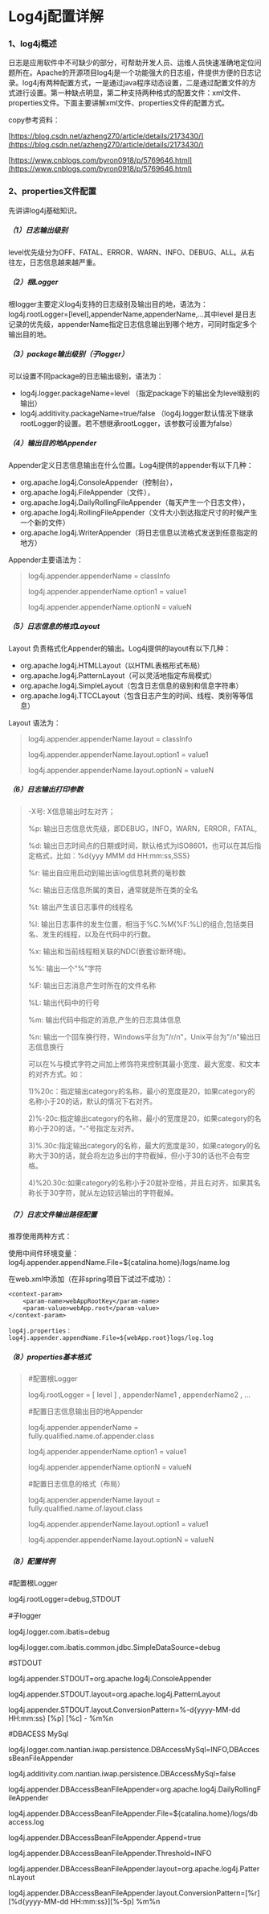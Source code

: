 # Log4j配置详解

### 1、log4j概述

日志是应用软件中不可缺少的部分，可帮助开发人员、运维人员快速准确地定位问题所在。Apache的开源项目log4j是一个功能强大的日志组，件提供方便的日志记录。log4j有两种配置方式，一是通过java程序动态设置，二是通过配置文件的方式进行设置。第一种缺点明显，第二种支持两种格式的配置文件：xml文件、properties文件。下面主要讲解xml文件、properties文件的配置方式。

copy参考资料：

[https://blog.csdn.net/azheng270/article/details/2173430/](https://blog.csdn.net/azheng270/article/details/2173430/)

[https://www.cnblogs.com/byron0918/p/5769646.html](https://www.cnblogs.com/byron0918/p/5769646.html)

### 2、properties文件配置

先讲讲log4j基础知识。

##### （1）日志输出级别

level优先级分为OFF、FATAL、ERROR、WARN、INFO、DEBUG、ALL。从右往左，日志信息越来越严重。

##### （2）根Logger

根logger主要定义log4j支持的日志级别及输出目的地，语法为：log4j.rootLogger=\[level\],appenderName,appenderName,…其中level 是日志记录的优先级，appenderName指定日志信息输出到哪个地方，可同时指定多个输出目的地。

##### （3）package输出级别（子logger）

可以设置不同package的日志输出级别，语法为：

* log4j.logger.packageName=level   （指定package下的输出全为level级别的输出）
* log4j.additivity.packageName=true/false  （log4j.logger默认情况下继承rootLogger的设置。若不想继承rootLogger，该参数可设置为false）

##### （4）输出目的地Appender

Appender定义日志信息输出在什么位置。Log4j提供的appender有以下几种：

* org.apache.log4j.ConsoleAppender（控制台）， 
* org.apache.log4j.FileAppender（文件）， 
* org.apache.log4j.DailyRollingFileAppender（每天产生一个日志文件），
* org.apache.log4j.RollingFileAppender（文件大小到达指定尺寸的时候产生一个新的文件） 
* org.apache.log4j.WriterAppender（将日志信息以流格式发送到任意指定的地方）

Appender主要语法为：

> log4j.appender.appenderName = classInfo
>
> log4j.appender.appenderName.option1 = value1
>
> log4j.appender.appenderName.optionN = valueN

##### （5）日志信息的格式Layout

Layout 负责格式化Appender的输出。Log4j提供的layout有以下几种：

* org.apache.log4j.HTMLLayout（以HTML表格形式布局）
* org.apache.log4j.PatternLayout（可以灵活地指定布局模式）
* org.apache.log4j.SimpleLayout（包含日志信息的级别和信息字符串）
* org.apache.log4j.TTCCLayout（包含日志产生的时间、线程、类别等等信息）

Layout 语法为：

> log4j.appender.appenderName.layout = classInfo
>
> log4j.appender.appenderName.layout.option1 = value1
>
> log4j.appender.appenderName.layout.optionN = valueN

##### （6）日志输出打印参数

> -X号: X信息输出时左对齐；
>
> %p: 输出日志信息优先级，即DEBUG，INFO，WARN，ERROR，FATAL,
>
> %d: 输出日志时间点的日期或时间，默认格式为ISO8601，也可以在其后指定格式，比如：%d{yyy MMM dd HH:mm:ss,SSS}
>
> %r: 输出自应用启动到输出该log信息耗费的毫秒数
>
> %c: 输出日志信息所属的类目，通常就是所在类的全名
>
> %t: 输出产生该日志事件的线程名
>
> %l: 输出日志事件的发生位置，相当于%C.%M\(%F:%L\)的组合,包括类目名、发生的线程，以及在代码中的行数。
>
> %x: 输出和当前线程相关联的NDC\(嵌套诊断环境\)。
>
> %%: 输出一个"%"字符
>
> %F: 输出日志消息产生时所在的文件名称
>
> %L: 输出代码中的行号
>
> %m: 输出代码中指定的消息,产生的日志具体信息
>
> %n: 输出一个回车换行符，Windows平台为"/r/n"，Unix平台为"/n"输出日志信息换行
>
> 可以在%与模式字符之间加上修饰符来控制其最小宽度、最大宽度、和文本的对齐方式。如：
>
> 1\)%20c：指定输出category的名称，最小的宽度是20，如果category的名称小于20的话，默认的情况下右对齐。
>
> 2\)%-20c:指定输出category的名称，最小的宽度是20，如果category的名称小于20的话，"-"号指定左对齐。
>
> 3\)%.30c:指定输出category的名称，最大的宽度是30，如果category的名称大于30的话，就会将左边多出的字符截掉，但小于30的话也不会有空格。
>
> 4\)%20.30c:如果category的名称小于20就补空格，并且右对齐，如果其名称长于30字符，就从左边较远输出的字符截掉。

##### 

##### （7）日志文件输出路径配置

推荐使用两种方式：

使用中间件环境变量：log4j.appender.appendName.File=${catalina.home}/logs/name.log

在web.xml中添加（在非spring项目下试过不成功）：

```
<context-param>
    <param-name>webAppRootKey</param-name>
    <param-value>webApp.root</param-value>  
</context-param>

log4j.properties：
log4j.appender.appendName.File=${webApp.root}logs/log.log
```

##### （8）properties基本格式

> \#配置根Logger
>
> log4j.rootLogger  =   \[ level \]   ,  appenderName1 ,  appenderName2 ,  …
>
> \#配置日志信息输出目的地Appender
>
> log4j.appender.appenderName  =  fully.qualified.name.of.appender.class
>
> log4j.appender.appenderName.option1  =  value1
>
> log4j.appender.appenderName.optionN  =  valueN
>
> \#配置日志信息的格式（布局）
>
> log4j.appender.appenderName.layout  =  fully.qualified.name.of.layout.class
>
> log4j.appender.appenderName.layout.option1  =  value1
>
> log4j.appender.appenderName.layout.optionN  =  valueN

##### 

##### （8）配置样例

\#配置根Logger

log4j.rootLogger=debug,STDOUT



\#子logger

log4j.logger.com.ibatis=debug

log4j.logger.com.ibatis.common.jdbc.SimpleDataSource=debug



\#STDOUT

log4j.appender.STDOUT=org.apache.log4j.ConsoleAppender

log4j.appender.STDOUT.layout=org.apache.log4j.PatternLayout  

log4j.appender.STDOUT.layout.ConversionPattern=%-d{yyyy-MM-dd HH:mm:ss} \[%p\] \[%c\] - %m%n



\#DBACESS MySql

log4j.logger.com.nantian.iwap.persistence.DBAccessMySql=INFO,DBAccessBeanFileAppender

log4j.additivity.com.nantian.iwap.persistence.DBAccessMySql=false

log4j.appender.DBAccessBeanFileAppender=org.apache.log4j.DailyRollingFileAppender

log4j.appender.DBAccessBeanFileAppender.File=${catalina.home}/logs/dbaccess.log

log4j.appender.DBAccessBeanFileAppender.Append=true

log4j.appender.DBAccessBeanFileAppender.Threshold=INFO

log4j.appender.DBAccessBeanFileAppender.layout=org.apache.log4j.PatternLayout

log4j.appender.DBAccessBeanFileAppender.layout.ConversionPattern=\[%r\]\[%d{yyyy-MM-dd HH:mm:ss}\]\[%-5p\] %m%n




